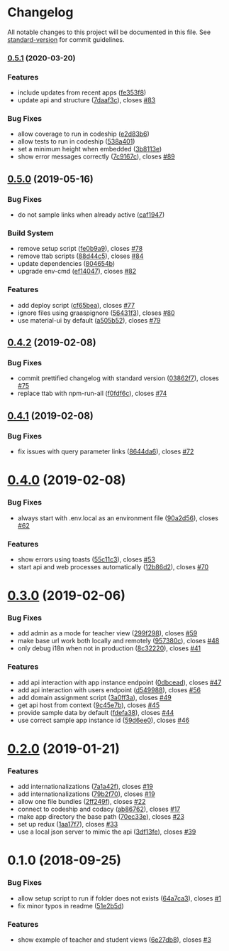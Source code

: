 # Changelog

All notable changes to this project will be documented in this file. See [standard-version](https://github.com/conventional-changelog/standard-version) for commit guidelines.

### [0.5.1](https://github.com/graasp/graasp-app-starter-react/compare/v0.5.0...v0.5.1) (2020-03-20)

### Features

- include updates from recent apps ([fe353f8](https://github.com/graasp/graasp-app-starter-react/commit/fe353f8d62945d741b9e58c5e7648811678b7bd5))
- update api and structure ([7daaf3c](https://github.com/graasp/graasp-app-starter-react/commit/7daaf3ca8500394f830444c725da2c255c40ed1f)), closes [#83](https://github.com/graasp/graasp-app-starter-react/issues/83)

### Bug Fixes

- allow coverage to run in codeship ([e2d83b6](https://github.com/graasp/graasp-app-starter-react/commit/e2d83b63e5f53e5f5e9134b67e1472e8a7e6eea1))
- allow tests to run in codeship ([538a401](https://github.com/graasp/graasp-app-starter-react/commit/538a401e0632070cd2d475cd9b8b17c9e548ab12))
- set a minimum height when embedded ([3b8113e](https://github.com/graasp/graasp-app-starter-react/commit/3b8113ebf91a6db57658975da738e31b973d2155))
- show error messages correctly ([7c9167c](https://github.com/graasp/graasp-app-starter-react/commit/7c9167c9c6a4c355b86c13c226232d1a204796dc)), closes [#89](https://github.com/graasp/graasp-app-starter-react/issues/89)

## [0.5.0](https://github.com/graasp/graasp-app-starter-react/compare/v0.4.2...v0.5.0) (2019-05-16)

### Bug Fixes

- do not sample links when already active ([caf1947](https://github.com/graasp/graasp-app-starter-react/commit/caf1947))

### Build System

- remove setup script ([fe0b9a9](https://github.com/graasp/graasp-app-starter-react/commit/fe0b9a9)), closes [#78](https://github.com/graasp/graasp-app-starter-react/issues/78)
- remove ttab scripts ([88d44c5](https://github.com/graasp/graasp-app-starter-react/commit/88d44c5)), closes [#84](https://github.com/graasp/graasp-app-starter-react/issues/84)
- update dependencies ([804654b](https://github.com/graasp/graasp-app-starter-react/commit/804654b))
- upgrade env-cmd ([ef14047](https://github.com/graasp/graasp-app-starter-react/commit/ef14047)), closes [#82](https://github.com/graasp/graasp-app-starter-react/issues/82)

### Features

- add deploy script ([cf65bea](https://github.com/graasp/graasp-app-starter-react/commit/cf65bea)), closes [#77](https://github.com/graasp/graasp-app-starter-react/issues/77)
- ignore files using graaspignore ([56431f3](https://github.com/graasp/graasp-app-starter-react/commit/56431f3)), closes [#80](https://github.com/graasp/graasp-app-starter-react/issues/80)
- use material-ui by default ([a505b52](https://github.com/graasp/graasp-app-starter-react/commit/a505b52)), closes [#79](https://github.com/graasp/graasp-app-starter-react/issues/79)

<a name="0.4.2"></a>

## [0.4.2](https://github.com/graasp/graasp-app-starter-react/compare/v0.4.1...v0.4.2) (2019-02-08)

### Bug Fixes

- commit prettified changelog with standard version ([03862f7](https://github.com/graasp/graasp-app-starter-react/commit/03862f7)), closes [#75](https://github.com/graasp/graasp-app-starter-react/issues/75)
- replace ttab with npm-run-all ([f0fdf6c](https://github.com/graasp/graasp-app-starter-react/commit/f0fdf6c)), closes [#74](https://github.com/graasp/graasp-app-starter-react/issues/74)

<a name="0.4.1"></a>

## [0.4.1](https://github.com/graasp/graasp-app-starter-react/compare/v0.4.0...v0.4.1) (2019-02-08)

### Bug Fixes

- fix issues with query parameter links ([8644da6](https://github.com/graasp/graasp-app-starter-react/commit/8644da6)), closes [#72](https://github.com/graasp/graasp-app-starter-react/issues/72)

<a name="0.4.0"></a>

# [0.4.0](https://github.com/graasp/graasp-app-starter-react/compare/v0.3.0...v0.4.0) (2019-02-08)

### Bug Fixes

- always start with .env.local as an environment file ([90a2d56](https://github.com/graasp/graasp-app-starter-react/commit/90a2d56)), closes [#62](https://github.com/graasp/graasp-app-starter-react/issues/62)

### Features

- show errors using toasts ([55c11c3](https://github.com/graasp/graasp-app-starter-react/commit/55c11c3)), closes [#53](https://github.com/graasp/graasp-app-starter-react/issues/53)
- start api and web processes automatically ([12b86d2](https://github.com/graasp/graasp-app-starter-react/commit/12b86d2)), closes [#70](https://github.com/graasp/graasp-app-starter-react/issues/70)

<a name="0.3.0"></a>

# [0.3.0](https://github.com/react-epfl/graasp-app-starter-react/compare/v0.2.0...v0.3.0) (2019-02-06)

### Bug Fixes

- add admin as a mode for teacher view ([299f298](https://github.com/react-epfl/graasp-app-starter-react/commit/299f298)), closes [#59](https://github.com/react-epfl/graasp-app-starter-react/issues/59)
- make base url work both locally and remotely ([957380c](https://github.com/react-epfl/graasp-app-starter-react/commit/957380c)), closes [#48](https://github.com/react-epfl/graasp-app-starter-react/issues/48)
- only debug i18n when not in production ([8c32220](https://github.com/react-epfl/graasp-app-starter-react/commit/8c32220)), closes [#41](https://github.com/react-epfl/graasp-app-starter-react/issues/41)

### Features

- add api interaction with app instance endpoint ([0dbcead](https://github.com/react-epfl/graasp-app-starter-react/commit/0dbcead)), closes [#47](https://github.com/react-epfl/graasp-app-starter-react/issues/47)
- add api interaction with users endpoint ([d549988](https://github.com/react-epfl/graasp-app-starter-react/commit/d549988)), closes [#56](https://github.com/react-epfl/graasp-app-starter-react/issues/56)
- add domain assignment script ([3a0ff3a](https://github.com/react-epfl/graasp-app-starter-react/commit/3a0ff3a)), closes [#49](https://github.com/react-epfl/graasp-app-starter-react/issues/49)
- get api host from context ([9c45e7b](https://github.com/react-epfl/graasp-app-starter-react/commit/9c45e7b)), closes [#45](https://github.com/react-epfl/graasp-app-starter-react/issues/45)
- provide sample data by default ([fdefa38](https://github.com/react-epfl/graasp-app-starter-react/commit/fdefa38)), closes [#44](https://github.com/react-epfl/graasp-app-starter-react/issues/44)
- use correct sample app instance id ([59d6ee0](https://github.com/react-epfl/graasp-app-starter-react/commit/59d6ee0)), closes [#46](https://github.com/react-epfl/graasp-app-starter-react/issues/46)

<a name="0.2.0"></a>

# [0.2.0](https://github.com/react-epfl/graasp-app-starter-react/compare/v0.1.0...v0.2.0) (2019-01-21)

### Features

- add internationalizations ([7a1a42f](https://github.com/react-epfl/graasp-app-starter-react/commit/7a1a42f)), closes [#19](https://github.com/react-epfl/graasp-app-starter-react/issues/19)
- add internationalizations ([79b2f70](https://github.com/react-epfl/graasp-app-starter-react/commit/79b2f70)), closes [#19](https://github.com/react-epfl/graasp-app-starter-react/issues/19)
- allow one file bundles ([2ff249f](https://github.com/react-epfl/graasp-app-starter-react/commit/2ff249f)), closes [#22](https://github.com/react-epfl/graasp-app-starter-react/issues/22)
- connect to codeship and codacy ([ab86762](https://github.com/react-epfl/graasp-app-starter-react/commit/ab86762)), closes [#17](https://github.com/react-epfl/graasp-app-starter-react/issues/17)
- make app directory the base path ([70ec33e](https://github.com/react-epfl/graasp-app-starter-react/commit/70ec33e)), closes [#23](https://github.com/react-epfl/graasp-app-starter-react/issues/23)
- set up redux ([1aa17f7](https://github.com/react-epfl/graasp-app-starter-react/commit/1aa17f7)), closes [#33](https://github.com/react-epfl/graasp-app-starter-react/issues/33)
- use a local json server to mimic the api ([3df13fe](https://github.com/react-epfl/graasp-app-starter-react/commit/3df13fe)), closes [#39](https://github.com/react-epfl/graasp-app-starter-react/issues/39)

<a name="0.1.0"></a>

# 0.1.0 (2018-09-25)

### Bug Fixes

- allow setup script to run if folder does not exists ([64a7ca3](https://github.com/react-epfl/graasp-app-starter-react/commit/64a7ca3)), closes [#1](https://github.com/react-epfl/graasp-app-starter-react/issues/1)
- fix minor typos in readme ([51e2b5d](https://github.com/react-epfl/graasp-app-starter-react/commit/51e2b5d))

### Features

- show example of teacher and student views ([6e27db8](https://github.com/react-epfl/graasp-app-starter-react/commit/6e27db8)), closes [#3](https://github.com/react-epfl/graasp-app-starter-react/issues/3)
